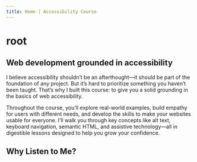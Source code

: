 ```yaml
---
title: Home | Accessibility Course
---
```

<h1 id="root">root</h1>
<h2 class="subheading" id="root-subheading">Web development grounded in accessibility</h2>

I believe accessibility shouldn’t be an afterthought—it should be part of the foundation of any project. But it’s hard to prioritize something you haven’t been taught. That’s why I built this course: to give you a solid grounding in the basics of web accessibility.

Throughout the course, you’ll explore real-world examples, build empathy for users with different needs, and develop the skills to make your websites usable for everyone. I’ll walk you through key concepts like alt text, keyboard navigation, semantic HTML, and assistive technology—all in digestible lessons designed to help you grow your confidence.
<!-- make the list of key concepts an actual list? then cut the last em dash bit of the sentence -->

## Why Listen to Me?
<!-- circle picture of me -->
